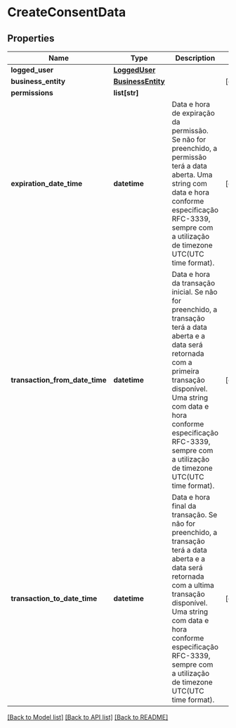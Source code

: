 # CreateConsentData

## Properties
Name | Type | Description | Notes
------------ | ------------- | ------------- | -------------
**logged_user** | [**LoggedUser**](LoggedUser.md) |  | 
**business_entity** | [**BusinessEntity**](BusinessEntity.md) |  | [optional] 
**permissions** | **list[str]** |  | 
**expiration_date_time** | **datetime** | Data e hora de expiração da permissão. Se não for preenchido, a permissão terá a data aberta. Uma string com data e hora conforme especificação RFC-3339, sempre com a utilização de timezone UTC(UTC time format). | [optional] 
**transaction_from_date_time** | **datetime** | Data e hora da transação inicial. Se não for preenchido, a transação terá a data aberta e a data será retornada com a primeira transação disponível. Uma string com data e hora conforme especificação RFC-3339, sempre com a utilização de timezone UTC(UTC time format). | [optional] 
**transaction_to_date_time** | **datetime** | Data e hora final da transação. Se não for preenchido, a transação terá a data aberta e a data será retornada com a ultima transação disponível. Uma string com data e hora conforme especificação RFC-3339, sempre com a utilização de timezone UTC(UTC time format). | [optional] 

[[Back to Model list]](../README.md#documentation-for-models) [[Back to API list]](../README.md#documentation-for-api-endpoints) [[Back to README]](../README.md)

